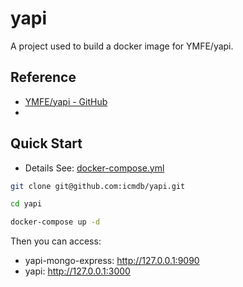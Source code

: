 # yapi

A project used to build a docker image for YMFE/yapi.

## Reference

* [YMFE/yapi - GitHub](https://github.com/YMFE/yapi)
* []()

## Quick Start

* Details See: [docker-compose.yml](./docker-compose.yml)

```bash
git clone git@github.com:icmdb/yapi.git

cd yapi

docker-compose up -d
```

Then you can access:

* yapi-mongo-express: http://127.0.0.1:9090
* yapi: http://127.0.0.1:3000


